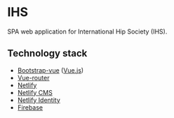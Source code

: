 # IHS
SPA web application for International Hip Society (IHS).

## Technology stack
- [Bootstrap-vue](https://bootstrap-vue.js.org) ([Vue.js](https://vuejs.org/))
- [Vue-router](https://router.vuejs.org/)
- [Netlify](https://www.netlify.com/)
- [Netlify CMS](https://www.netlifycms.org/docs/add-to-your-site/)
- [Netlify Identity](https://www.netlify.com/docs/identity/)
- [Firebase](https://firebase.google.com/)
